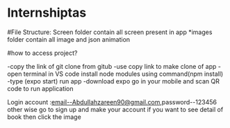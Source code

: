 # Internshiptas

#File Structure:
           Screen folder contain all screen present in app
          *images folder contain all image and json animation 


#how to access project?

-copy the link of git clone from gitub
-use copy link to make clone of app 
-open terminal in VS code install node modules using command(npm install)
-type (expo start) run app
-download expo go in your mobile and scan QR code to run application 


Login account :email--Abdullahzareen90@gmail.com,password--123456 
other wise go to sign up and make your account 
if you want to see detail of book then click the image 

     
